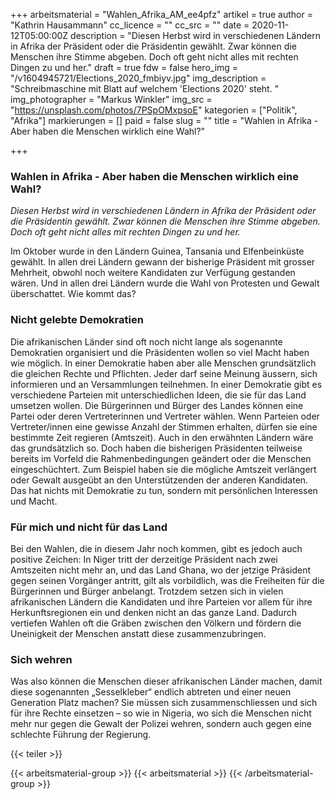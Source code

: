 +++
arbeitsmaterial = "Wahlen_Afrika_AM_ee4pfz"
artikel = true
author = "Kathrin Hausammann"
cc_licence = ""
cc_src = ""
date = 2020-11-12T05:00:00Z
description = "Diesen Herbst wird in verschiedenen Ländern in Afrika der Präsident oder die Präsidentin gewählt. Zwar können die Menschen ihre Stimme abgeben. Doch oft geht nicht alles mit rechten Dingen zu und her."
draft = true
fdw = false
hero_img = "/v1604945721/Elections_2020_fmbiyv.jpg"
img_description = "Schreibmaschine mit Blatt auf welchem 'Elections 2020' steht. "
img_photographer = "Markus Winkler"
img_src = "https://unsplash.com/photos/7PSpOMxpsoE"
kategorien = ["Politik", "Afrika"]
markierungen = []
paid = false
slug = ""
title = "Wahlen in Afrika - Aber haben die Menschen wirklich eine Wahl?"

+++
### Wahlen in Afrika - Aber haben die Menschen wirklich eine Wahl?

_Diesen Herbst wird in verschiedenen Ländern in Afrika der Präsident oder die Präsidentin gewählt. Zwar können die Menschen ihre Stimme abgeben. Doch oft geht nicht alles mit rechten Dingen zu und her._

Im Oktober wurde in den Ländern Guinea, Tansania und Elfenbeinküste gewählt. In allen drei Ländern gewann der bisherige Präsident mit grosser Mehrheit, obwohl noch weitere Kandidaten zur Verfügung gestanden wären. Und in allen drei Ländern wurde die Wahl von Protesten und Gewalt überschattet. Wie kommt das?

### Nicht gelebte Demokratien

Die afrikanischen Länder sind oft noch nicht lange als sogenannte Demokratien organisiert und die Präsidenten wollen so viel Macht haben wie möglich. In einer Demokratie haben aber alle Menschen grundsätzlich die gleichen Rechte und Pflichten. Jeder darf seine Meinung äussern, sich informieren und an Versammlungen teilnehmen. In einer Demokratie gibt es verschiedene Parteien mit unterschiedlichen Ideen, die sie für das Land umsetzen wollen. Die Bürgerinnen und Bürger des Landes können eine Partei oder deren Vertreterinnen und Vertreter wählen. Wenn Parteien oder Vertreter/innen eine gewisse Anzahl der Stimmen erhalten, dürfen sie eine bestimmte Zeit regieren (Amtszeit). Auch in den erwähnten Ländern wäre das grundsätzlich so. Doch haben die bisherigen Präsidenten teilweise bereits im Vorfeld die Rahmenbedingungen geändert oder die Menschen eingeschüchtert. Zum Beispiel haben sie die mögliche Amtszeit verlängert oder Gewalt ausgeübt an den Unterstützenden der anderen Kandidaten. Das hat nichts mit Demokratie zu tun, sondern mit persönlichen Interessen und Macht.

### Für mich und nicht für das Land

Bei den Wahlen, die in diesem Jahr noch kommen, gibt es jedoch auch positive Zeichen: In Niger tritt der derzeitige Präsident nach zwei Amtszeiten nicht mehr an, und das Land Ghana, wo der jetzige Präsident gegen seinen Vorgänger antritt, gilt als vorbildlich, was die Freiheiten für die Bürgerinnen und Bürger anbelangt. Trotzdem setzen sich in vielen afrikanischen Ländern die Kandidaten und ihre Parteien vor allem für ihre Herkunftsregionen ein und denken nicht an das ganze Land. Dadurch vertiefen Wahlen oft die Gräben zwischen den Völkern und fördern die Uneinigkeit der Menschen anstatt diese zusammenzubringen.

### Sich wehren

Was also können die Menschen dieser afrikanischen Länder machen, damit diese sogenannten „Sesselkleber“ endlich abtreten und einer neuen Generation Platz machen? Sie müssen sich zusammenschliessen und sich für ihre Rechte einsetzen – so wie in Nigeria, wo sich die Menschen nicht mehr nur gegen die Gewalt der Polizei wehren, sondern auch gegen eine schlechte Führung der Regierung.

{{< teiler >}}

{{< arbeitsmaterial-group >}}
{{< arbeitsmaterial >}}
{{< /arbeitsmaterial-group >}}
